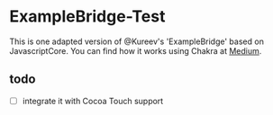 # ExampleBridge-Test
 
 This is one adapted version of @Kureev's 'ExampleBridge' based on JavascriptCore. You can find how it works using Chakra at [Medium](https://medium.com/@kureevalexey/how-to-create-your-own-native-bridge-bfa050e708fc).
 
 
 ## todo
 - [ ] integrate it with Cocoa Touch support 

